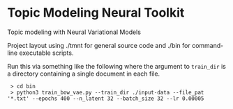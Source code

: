 # Topic Modeling Neural Toolkit

Topic modeling with Neural Variational Models

Project layout using ./tmnt for general source code and ./bin for command-line executable scripts.

Run this via something like the following where the argument to `train_dir` is a directory containing a
single document in each file.

```
 > cd bin
 > python3 train_bow_vae.py --train_dir ./input-data --file_pat '*.txt' --epochs 400 --n_latent 32 --batch_size 32 --lr 0.00005
```
